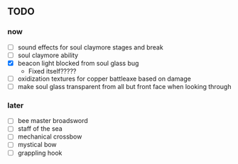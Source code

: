 ## TODO
### now
- [ ] sound effects for soul claymore stages and break
- [ ] soul claymore ability
- [x] beacon light blocked from soul glass bug
  - Fixed itself?????
- [ ] oxidization textures for copper battleaxe based on damage
- [ ] make soul glass transparent from all but front face when looking through
### later
- [ ] bee master broadsword
- [ ] staff of the sea
- [ ] mechanical crossbow
- [ ] mystical bow
- [ ] grappling hook
